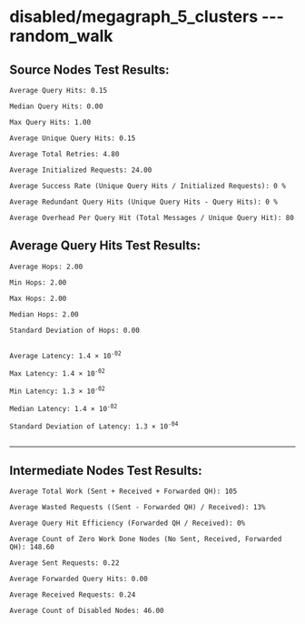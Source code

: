 # disabled/megagraph_5_clusters --- random_walk
## Source Nodes Test Results:
	Average Query Hits: 0.15

	Median Query Hits: 0.00

	Max Query Hits: 1.00

	Average Unique Query Hits: 0.15

	Average Total Retries: 4.80

	Average Initialized Requests: 24.00

	Average Success Rate (Unique Query Hits / Initialized Requests): 0 %

	Average Redundant Query Hits (Unique Query Hits - Query Hits): 0 %

	Average Overhead Per Query Hit (Total Messages / Unique Query Hit): 80



## Average Query Hits Test Results:
<pre><code>Average Hops: 2.00

Min Hops: 2.00

Max Hops: 2.00

Median Hops: 2.00

Standard Deviation of Hops: 0.00


Average Latency: 1.4 × 10<sup>-02</sup>

Max Latency: 1.4 × 10<sup>-02</sup>

Min Latency: 1.3 × 10<sup>-02</sup>

Median Latency: 1.4 × 10<sup>-02</sup>

Standard Deviation of Latency: 1.3 × 10<sup>-04</sup>

</code></pre>

---------------------------------------------
## Intermediate Nodes Test Results:

	Average Total Work (Sent + Received + Forwarded QH): 105

	Average Wasted Requests ((Sent - Forwarded QH) / Received): 13%

	Average Query Hit Efficiency (Forwarded QH / Received): 0%

	Average Count of Zero Work Done Nodes (No Sent, Received, Forwarded QH): 148.60

	Average Sent Requests: 0.22

	Average Forwarded Query Hits: 0.00

	Average Received Requests: 0.24

	Average Count of Disabled Nodes: 46.00

